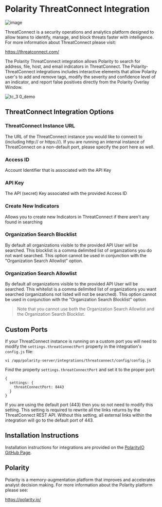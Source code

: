 # Polarity ThreatConnect Integration

![image](https://img.shields.io/badge/status-beta-green.svg)

ThreatConnect is a security operations and analytics platform designed to allow teams to identify, manage, and block threats faster with intelligence.  For more information about ThreatConnect please visit:

https://threatconnect.com/

The Polarity ThreatConnect integration allows Polarity to search for address, file, host, and email indicators in ThreatConnect.  The Polarity-ThreatConnect integrations includes interactive elements that allow Polarity user's to add and remove tags, modify the severity and confidence level of an indicator, and report false positives directly from the Polarity Overlay Window.

![tc_3 0_demo](assets/overlay.gif)

## ThreatConnect Integration Options

### ThreatConnect Instance URL

The URL of the ThreatConnect instance you would like to connect to (including http:// or https://).  If you are running an internal instance of ThreatConnect on a non-default port, please specify the port here as well.

### Access ID

Account Identifier that is associated with the API Key

### API Key

The API (secret) Key associated with the provided Access ID

### Create New Indicators

Allows you to create new Indicators in ThreatConnect if there aren't any found in searching

### Organization Search Blocklist

By default all organizations visible to the provided API User will be searched. This blocklist is a comma delimited list of organizations you do not want searched. This option cannot be used in conjunction with the "Organization Search Allowlist" option.

### Organization Search Allowlist 

By default all organizations visible to the provided API User will be searched. This whitelist is a comma delimited list of organizations you want searched (organizations not listed will not be searched). This option cannot be used in conjunction with the "Organization Search Blocklist" option

> Note that you cannot use both the Organization Search Allowlist and the Organization Search Blocklist.  

## Custom Ports

If your ThreatConnect instance is running on a custom port you will need to modify the `settings.threatConnectPort` property in the integration's `config.js` file:

```
vi /app/polarity-server/integrations/threatconnect/config/config.js
```

Find the property `settings.threatConnectPort` and set it to the proper port:

```
{
  settings: {
    threatConnectPort: 8443
  }
}
```

If you are using the default port (443) then you so not need to modify this setting.  This setting is required to rewrite all the links returns by the ThreatConnect REST API.  Without this setting, all external links within the integration will go to the default port of 443.

## Installation Instructions

Installation instructions for integrations are provided on the [PolarityIO GitHub Page](https://polarityio.github.io/).

## Polarity

Polarity is a memory-augmentation platform that improves and accelerates analyst decision making.  For more information about the Polarity platform please see:

https://polarity.io/
